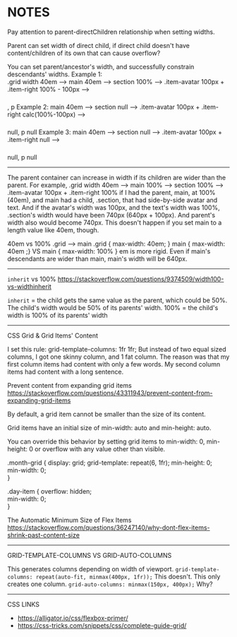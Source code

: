 # NOTES

Pay attention to parent-directChildren relationship when setting widths.

Parent can set width of direct child, if direct child doesn't have content/children of its own that 
can cause overflow? 

You can set parent/ancestor's width, and successfully constrain descendants' widths.
Example 1:  
.grid width 40em --> main 40em --> section 100% --> .item-avatar 100px + .item-right 100% - 100px
--> <h3><a></a></h3>, p
Example 2: 
main 40em --> section null --> .item-avatar 100px + .item-right calc(100%-100px) --> <h3><a></a></h3> null, p null
Example 3: 
main 40em --> section null --> .item-avatar 100px + .item-right null --> <h3><a></a></h3> null, p null

--------------------------------------------------------------------------------
The parent container can increase in width if its children are wider than the parent. 
For example, 
.grid width 40em --> main 100% --> section 100% --> .item-avatar 100px + .item-right 100%
if I had the parent, main, at 100% (40em), and main had a child, .section, that had 
side-by-side avatar and text. And if the avatar's width was 100px, and the text's width was 100%, 
.section's width would have been 740px (640px + 100px). 
And parent's width also would become 740px.
This doesn't happen if you set main to a length value like 40em, though. 

40em vs 100%
.grid --> main
.grid { max-width: 40em; }
main { max-width: 40em ;} VS main { max-width: 100% }
em is more rigid. Even if main's descendants are wider than main, main's width will be 640px. 

--------------------------------------------------------------------------------
`inherit` vs 100%
https://stackoverflow.com/questions/9374509/width100-vs-widthinherit

`inherit` = the child gets the same value as the parent, which could be 50%. The child's width would 
be 50% of its parents' width.
100% = the child's width is 100% of its parents' width

--------------------------------------------------------------------------------
CSS Grid & Grid Items' Content

I set this rule: grid-template-columns: 1fr 1fr;
But instead of two equal sized columns, I got one skinny column, and 1 fat column.
The reason was that my first column items had content with only a few words. 
My second column items had content with a long sentence. 

Prevent content from expanding grid items
https://stackoverflow.com/questions/43311943/prevent-content-from-expanding-grid-items

By default, a grid item cannot be smaller than the size of its content.

Grid items have an initial size of min-width: auto and min-height: auto.

You can override this behavior by setting grid items to min-width: 0, min-height: 0 or overflow with any value other than visible.

.month-grid {
  display: grid;
  grid-template: repeat(6, 1fr);
  min-height: 0;  
  min-width: 0;  
}

.day-item {
  overflow: hidden;  
  min-width: 0;     
}

The Automatic Minimum Size of Flex Items
https://stackoverflow.com/questions/36247140/why-dont-flex-items-shrink-past-content-size

--------------------------------------------------------------------------------
GRID-TEMPLATE-COLUMNS VS GRID-AUTO-COLUMNS

This generates columns depending on width of viewport.
`grid-template-columns: repeat(auto-fit, minmax(400px, 1fr));`
This doesn't. This only creates one column.
`grid-auto-columns: minmax(150px, 400px);`
Why? 

--------------------------------------------------------------------------------
CSS LINKS
- https://alligator.io/css/flexbox-primer/ 
- https://css-tricks.com/snippets/css/complete-guide-grid/
